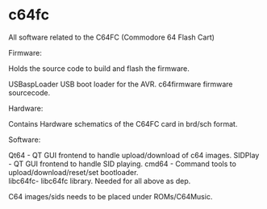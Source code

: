 # c64fc
All software related to the C64FC (Commodore 64 Flash Cart)

Firmware:

Holds the source code to build and flash the firmware.

USBaspLoader	USB boot loader for the AVR.
c64firmware	firmware sourcecode.

Hardware:

Contains Hardware schematics of the C64FC card in brd/sch format.	
	
Software:

Qt64	-	QT GUI frontend to handle upload/download of c64 images.
SIDPlay -	QT GUI frontend to handle SID playing.
cmd64	-	Command tools to upload/download/reset/set bootloader.	
libc64fc-	libc64fc library. Needed for all above as dep.

C64 images/sids needs to be placed under ROMs/C64Music.
